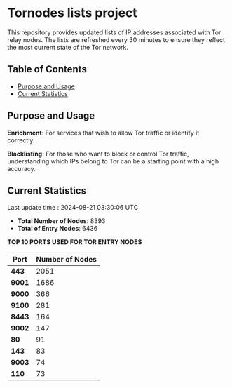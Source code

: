 # Tornodes lists project

This repository provides updated lists of IP addresses associated with Tor relay nodes. The lists are refreshed every 30 minutes to ensure they reflect the most current state of the Tor network.

## Table of Contents

- [Purpose and Usage](#purpose-and-usage)
- [Current Statistics](#current-statistics)


## Purpose and Usage

**Enrichment**: For services that wish to allow Tor traffic or identify it correctly.

**Blacklisting**: For those who want to block or control Tor traffic, understanding which IPs belong to Tor can be a starting point with a high accuracy.

## Current Statistics

Last update time : 2024-08-21 03:30:06 UTC

- **Total Number of Nodes**: 8393
- **Total of Entry Nodes**: 6436

**TOP 10 PORTS USED FOR TOR ENTRY NODES**

| **Port** | **Number of Nodes** |
|------|-----------------|
| **443**   | 2051  |
| **9001**   | 1686  |
| **9000**   | 366  |
| **9100**   | 281  |
| **8443**   | 164  |
| **9002**   | 147  |
| **80**   | 91  |
| **143**   | 83  |
| **9003**   | 74  |
| **110**   | 73  |

